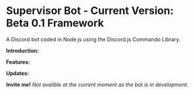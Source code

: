 # Supervisor Bot - Current Version: Beta 0.1 Framework
A Discord bot coded in Node.js using the Discord.js Commando Library.

<b>Introduction:</b>

<b>Features:</b>

<b>Updates:</b>

<b>Invite me!</b>
<i>Not avalible at the current moment as the bot is in development.</i>
